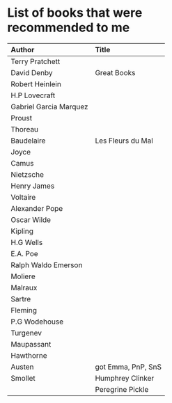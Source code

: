 # List of books that were recommended to me

Author | Title 
:------ |:------
Terry Pratchett  | 
David Denby   | Great Books 
Robert Heinlein  | 
H.P Lovecraft  | 
Gabriel Garcia Marquez  |
Proust  | 
Thoreau  | 
Baudelaire   | Les Fleurs du Mal
Joyce  |
Camus  |
Nietzsche  | 
Henry James  |
Voltaire  |
Alexander Pope  | 
Oscar Wilde  | 
Kipling  | 
H.G Wells  |
E.A. Poe  |
Ralph Waldo Emerson  |
Moliere  |
Malraux  |
Sartre  |
Fleming  |
P.G Wodehouse  |
Turgenev  |
Maupassant  |
Hawthorne | 
Austen |  got Emma, PnP,  SnS
Smollet  | Humphrey Clinker 
         | Peregrine Pickle 
